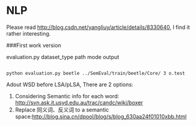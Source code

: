 NLP
===
Please read http://blog.csdn.net/yangliuy/article/details/8330640, I find it rather interesting.

###First work version

evaluation.py dataset_type path mode output

<code>
python evaluation.py beetle ../SemEval/train/beetle/Core/ 3 o.test
</code>

Adout WSD before LSA/pLSA, There are 2 options:
1. Considering Semantic info for each word: http://svn.ask.it.usyd.edu.au/trac/candc/wiki/boxer
2. Replace 同义词、反义词 to a semantic space:http://blog.sina.cn/dpool/blog/s/blog_630aa24f01010xbb.html
